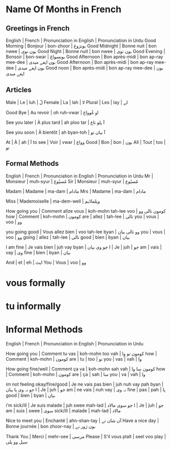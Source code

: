 Name Of Months in French
==========================




Greetings in French
----------------
English | French | Pronunciation in English | Pronunciation in Urdu
Good Morning | Bonjour | bon-zhoor | بونژوغ
Good Midnight | Bonne nuit | bon nwee | بون نوی
Good Night | Bonne nuit | bon nwee | بون نوی
Good Evening | Bonsoir | bon-swar | بونسواغ
Good Afternoon | Bon après-midi | bon ap-ray mee-dee | بون اپغے میدی
Good Afternoon | Bon après-midi | bon ap-ray mee-dee | بون اپغے میدی
Good noon | Bon après-midi | bon ap-ray mee-dee | بون اپغے میدی




Articles
----------------
Male | Le | luh | لُ
Female | La | lah | لا
Plural | Les | lay | لے

Good Bye | Au revoir | oh ruh-vwar | او غُوواغ

See you later | À plus tard | ah ploo tar | آ پلو تاغ

See you soon | À bientôt | ah byan-toh | آ بیان تو

At | À | ah | آ
to see | Voir | vwar | وواغ
Good | Bon | bon | بون
All | Tout | too | تو



Formal Methods
----------------
English | French | Pronunciation in English | Pronunciation in Urdu
Mr | Monsieur | muh-syur | مُسیُوغ
Sir | Monsieur | muh-syur | مُسیُوغ

Madam | Madame | ma-dam | مادام
Mrs | Madame | ma-dam | مادام


Miss | Mademoiselle | ma-dem-well | ویلماڈیم 

How going you | Comment allze vous | koh-mohn tah-lee voo | کومون تالی وو
how | Comment | koh-mohn | کومون
are | allez | tah-lee | تالی
you | vous | voo | وو

you going good | Vous allez bien | voo tah-lee byan | وو تالی بیان
you | vous | voo | وو
going | allez | tah-lee | تالی
good | bien | byan | بیان

I am fine | Je vais bien | juh vay byan | جو وی بیان
I | Je | juh | جو 
am | vais | vay | وی
fine | bien | byan | بیان

And | et | eh | ایٹ 
You | Vous | voo | وو

# vous formally 
# tu informally

# Informal Methods
English | French | Pronunciation in English | Pronunciation in Urdu

How going you | Comment tu vas | koh-mohn too vah | کومون تو وا
how | Comment | koh-mohn | کومون
are | tu | too | تو
you | vas | vah | وا    


How going fine/well | Comment ça va | koh-mohn sah vah | کومون سا وا
how | Comment | koh-mohn | کومون
are | ça | sah | سا
you | va | vah | وا



im not feeling okay/fine/good | Je ne vais pas bien | juh nuh vay pah byan | جو نہ وی پا بیان
I | Je | juh | جو
am | ne vais | nuh vay | نہ وی
fine | pas | pah | پا
good | bien | byan | بیان   


i'm sick/ill | Je suis malade | juh swee mah-lad | جو سوی مالاد
I | Je | juh | جو
am | suis | swee | سوی
sick/ill | malade | mah-lad | مالاد


Nice to meet you | Enchanté | ahn-shan-tay | آن شان تے
Have a nice day | Bonne journée | bon zhoor-nay | بون ژور نے






Thank You | Merci | mehr-see | مرسی
Please | S'il vous plaît | seel voo play | سیل وو پلی
